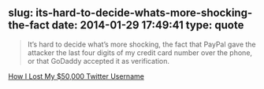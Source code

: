 slug: its-hard-to-decide-whats-more-shocking-the-fact
date: 2014-01-29 17:49:41
type: quote
---

> It’s hard to decide what’s more shocking, the fact that PayPal gave the attacker the last four digits of my credit card number over the phone, or that GoDaddy accepted it as verification.

[How I Lost My $50,000 Twitter Username](https://medium.com/cyber-security/24eb09e026dd)
